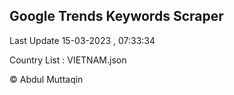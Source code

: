 

## Google Trends Keywords Scraper 
 
Last Update 15-03-2023 , 07:33:34

Country List :
VIETNAM.json



© Abdul Muttaqin 
